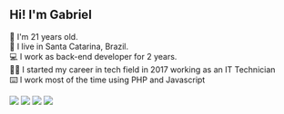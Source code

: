 ## Hi! I'm Gabriel

🎂 I'm 21 years old.</br>
📌 I live in Santa Catarina, Brazil.</br>
💻 I work as back-end developer for 2 years.</br>
👨‍💻 I started my career in tech field in 2017 working as an IT Technician</br>
⌨️ I work most of the time using PHP and Javascript

<img src="https://img.shields.io/badge/PHP-777BB4?style=for-the-badge&logo=php&logoColor=white"/> <img src="https://img.shields.io/badge/JavaScript-323330?style=for-the-badge&logo=javascript&logoColor=F7DF1E"/> <img src="https://img.shields.io/badge/Node.js-43853D?style=for-the-badge&logo=node.js&logoColor=white"/> <img src="https://img.shields.io/badge/MySQL-00000F?style=for-the-badge&logo=mysql&logoColor=white"/>

